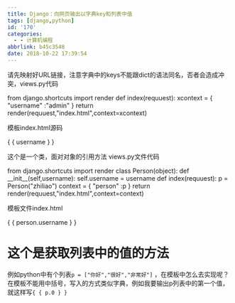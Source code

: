 ```yaml
---
title: Django：向网页输出以字典key和列表中值
tags: [django,python]
id: '170'
categories:
  - - 计算机编程
abbrlink: b45c3548
date: 2018-10-22 17:39:54
---
```


请先映射好URL链接，注意字典中的keys不能跟dict的语法同名，否者会造成冲突，views.py代码

from django.shortcuts import render
def index(requuest):
    xcontext = {
        "username" :"admin"
    }
    return render(requuest,"index.html",context=xcontext)

模板index.html源码

<!DOCTYPE html>
<html lang="en">
<head>
    <meta charset="UTF-8">
    <title>Title</title>
</head>
<body>
{ { username } }
</body>
</html>

这个是一个类，面对对象的引用方法 views.py文件代码

from django.shortcuts import render
class Person(object):
    def \_\_init\_\_(self,username):
        self.username = username
def index(requuest):
    p = Person("zhiliao")
    context = {
        "person" :p
    }
    return render(requuest,"index.html",context=context)

模板文件index.html

<!DOCTYPE html>
<html lang="en">
<head>
    <meta charset="UTF-8">
    <title>Title</title>
</head>
<body>
{ { person.username } }
</body>
</html>

# 这个是获取列表中的值的方法

例如python中有个列表`p = ["你好","很好","非常好"]` ，在模板中怎么去实现呢？ 在模板不能用中括号，写入的方式类似字典，例如我要输出p列表中的第一个值，就这样写`{ { p.0 } }`